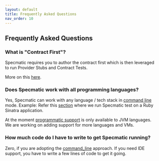 ```yaml
---
layout: default
title: Frequently Asked Questions
nav_order: 10
---
```


Frequently Asked Questions
--------------------------

### What is "Contract First"?

Specmatic requires you to author the contract first which is then leveraged to run Provider Stubs and Contract Tests.

More on this [here](/contract_testing.html#specmatic---contract-first).

### Does Specmatic work with all programming languages?

Yes, Specmatic can work with any language / tech stack in [command line](/documentation/command_line.html) mode.
Example: Refer this [section](/documentation/getting_started.html#provider-side---contract-as-a-test) where we run Specmatic test on a Ruby Sinatra application.

At the moment [programmatic support](/documentation/getting_started_programmatically.html) is only available to JVM languages.
We are working on adding support for more languages and VMs.

### How much code do I have to write to get Specmatic running?

Zero, if you are adopting the [command_line](/documentation/command_line.html) approach.
If you need IDE support, you have to write a few lines of code to get it going.

